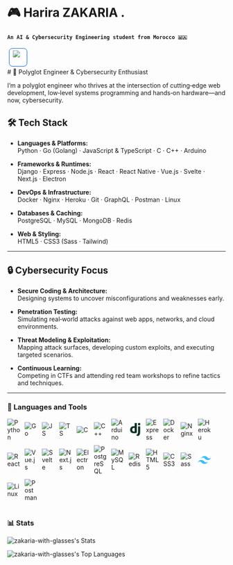 # 🎮 Harira ZAKARIA .
**`An AI & Cybersecurity Engineering student from Morocco 🇲🇦`**
<div style="display: inline-block;
  border: 1px solid #0A66C2;
  border-radius: 8px;
  padding: 4px 8px;
  margin: 4px;
  box-shadow: 0 1px 3px rgba(0,0,0,0.1);
  background-color: #ffffff;
  vertical-align: middle;">
  <a
    href="https://www.linkedin.com/in/zakaria-with-glasses"
    target="_blank"
    rel="noopener noreferrer"
    style="
      display: inline-flex;
      align-items: center;
      text-decoration: none;
      color: #0A66C2;
      font-weight: 500;
      font-size: 13px;
    ">
    <img
      src="https://cdn.jsdelivr.net/gh/devicons/devicon/icons/linkedin/linkedin-original.svg"
      alt="LinkedIn"
      width="18"
      height="18"
      style="margin-right: 6px;"
    />
  </a>
</div>
<br/>
# 🚀 Polyglot Engineer & Cybersecurity Enthusiast

I’m a polyglot engineer who thrives at the intersection of cutting‑edge web development, low‑level systems programming and hands‑on hardware—and now, cybersecurity.

## 🛠️ Tech Stack

- **Languages & Platforms:**  
  Python · Go (Golang) · JavaScript & TypeScript · C · C++ · Arduino  

- **Frameworks & Runtimes:**  
  Django · Express · Node.js · React · React Native · Vue.js · Svelte · Next.js · Electron  

- **DevOps & Infrastructure:**  
  Docker · Nginx · Heroku · Git · GraphQL · Postman · Linux  

- **Databases & Caching:**  
  PostgreSQL · MySQL · MongoDB · Redis  

- **Web & Styling:**  
  HTML5 · CSS3 (Sass · Tailwind)  

---

## 🔒 Cybersecurity Focus

- **Secure Coding & Architecture:**  
  Designing systems to uncover misconfigurations and weaknesses early.  

- **Penetration Testing:**  
  Simulating real‑world attacks against web apps, networks, and cloud environments.  

- **Threat Modeling & Exploitation:**  
  Mapping attack surfaces, developing custom exploits, and executing targeted scenarios.  

- **Continuous Learning:**  
  Competing in CTFs and attending red team workshops to refine tactics and techniques.  

---

### 🧰 Languages and Tools

<div style="
  display: flex;
  flex-wrap: wrap;
  align-items: center;
  gap: 10px;
">
  <img src="https://cdn.jsdelivr.net/gh/devicons/devicon/icons/python/python-original.svg"        alt="Python"    width="30" />
  <img src="https://cdn.jsdelivr.net/gh/devicons/devicon/icons/go/go-original.svg"                  alt="Go"        width="30" />
  <img src="https://cdn.jsdelivr.net/gh/devicons/devicon/icons/javascript/javascript-original.svg"  alt="JS"        width="30" />
  <img src="https://cdn.jsdelivr.net/gh/devicons/devicon/icons/typescript/typescript-plain.svg"     alt="TS"        width="30" />
  <img src="https://cdn.jsdelivr.net/gh/devicons/devicon/icons/c/c-original.svg"                    alt="C"         width="30" />
  <img src="https://cdn.jsdelivr.net/gh/devicons/devicon/icons/cplusplus/cplusplus-original.svg"    alt="C++"       width="30" />
  <img src="https://cdn.jsdelivr.net/gh/devicons/devicon/icons/arduino/arduino-original.svg"        alt="Arduino"   width="30" />

  <img src="https://github.com/devicons/devicon/blob/v2.16.0/icons/django/django-plain.svg"          alt="Django"    width="30" />
  <img src="https://cdn.jsdelivr.net/gh/devicons/devicon/icons/express/express-original.svg"        alt="Express"   width="30" />
  <img src="https://cdn.jsdelivr.net/gh/devicons/devicon/icons/docker/docker-original.svg"          alt="Docker"    width="30" />
  <img src="https://cdn.jsdelivr.net/gh/devicons/devicon/icons/nginx/nginx-original.svg"            alt="Nginx"     width="30" />
  <img src="https://cdn.jsdelivr.net/gh/devicons/devicon/icons/heroku/heroku-original.svg"          alt="Heroku"    width="30" />
  <img src="https://cdn.jsdelivr.net/gh/devicons/devicon/icons/react/react-original.svg"            alt="React"     width="30" />
  <img src="https://cdn.jsdelivr.net/gh/devicons/devicon/icons/vuejs/vuejs-original.svg"            alt="Vue.js"    width="30" />
  <img src="https://cdn.jsdelivr.net/gh/devicons/devicon/icons/svelte/svelte-original.svg"          alt="Svelte"    width="30" />
  <img src="https://cdn.jsdelivr.net/gh/devicons/devicon/icons/nextjs/nextjs-original.svg"          alt="Next.js"   width="30" />
  <img src="https://cdn.jsdelivr.net/gh/devicons/devicon/icons/electron/electron-original.svg"      alt="Electron"  width="30" />

  <img src="https://cdn.jsdelivr.net/gh/devicons/devicon/icons/postgresql/postgresql-original.svg"  alt="PostgreSQL" width="30" />
  <img src="https://cdn.jsdelivr.net/gh/devicons/devicon/icons/mysql/mysql-original.svg"            alt="MySQL"      width="30" />
  <img src="https://cdn.jsdelivr.net/gh/devicons/devicon/icons/redis/redis-original.svg"            alt="Redis"      width="30" />

  <img src="https://cdn.jsdelivr.net/gh/devicons/devicon/icons/html5/html5-original.svg"            alt="HTML5"      width="30" />
  <img src="https://cdn.jsdelivr.net/gh/devicons/devicon/icons/css3/css3-original.svg"              alt="CSS3"       width="30" />
  <img src="https://cdn.jsdelivr.net/gh/devicons/devicon/icons/sass/sass-original.svg"              alt="Sass"       width="30" />
  <img src="https://github.com/devicons/devicon/blob/v2.16.0/icons/tailwindcss/tailwindcss-original.svg"   alt="Tailwind"   width="30" />

  <img src="https://cdn.jsdelivr.net/gh/devicons/devicon/icons/linux/linux-original.svg"            alt="Linux"      width="30" />
  <img src="https://cdn.jsdelivr.net/gh/devicons/devicon/icons/postman/postman-original.svg"        alt="Postman"    width="30" />
</div>

#

### 📊 Stats

![zakaria-with-glasses's Stats](https://github-readme-stats.vercel.app/api?username=zakaria-with-glasses&theme=gotham&show_icons=true&hide_border=false&count_private=true)

![zakaria-with-glasses's Top Languages](https://github-readme-stats.vercel.app/api/top-langs/?username=zakaria-with-glasses&theme=gotham&show_icons=true&hide_border=false&layout=compact)
